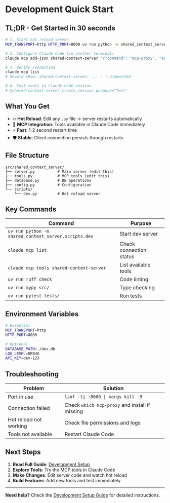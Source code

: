 # Development Quick Start

## TL;DR - Get Started in 30 seconds

```bash
# 1. Start hot reload server
MCP_TRANSPORT=http HTTP_PORT=8000 uv run python -m shared_context_server.scripts.dev

# 2. Configure Claude Code (in another terminal)
claude mcp add-json shared-context-server '{"command": "mcp-proxy", "args": ["--transport=streamablehttp", "http://localhost:8000/mcp/"]}'

# 3. Verify connection
claude mcp list
# Should show: shared-context-server: ... - ✓ Connected

# 4. Test tools in Claude Code session
# @shared-context-server create_session purpose="Test"
```

## What You Get

- 🔥 **Hot Reload**: Edit any `.py` file → server restarts automatically
- 🔗 **MCP Integration**: Tools available in Claude Code immediately
- ⚡ **Fast**: 1-2 second restart time
- 🛡️ **Stable**: Client connection persists through restarts

## File Structure

```
src/shared_context_server/
├── server.py          # Main server (edit this)
├── tools.py           # MCP tools (edit this)
├── database.py        # DB operations
├── config.py          # Configuration
└── scripts/
    └── dev.py         # Hot reload server
```

## Key Commands

| Command | Purpose |
|---------|---------|
| `uv run python -m shared_context_server.scripts.dev` | Start dev server |
| `claude mcp list` | Check connection status |
| `claude mcp tools shared-context-server` | List available tools |
| `uv run ruff check` | Code linting |
| `uv run mypy src/` | Type checking |
| `uv run pytest tests/` | Run tests |

## Environment Variables

```bash
# Essential
MCP_TRANSPORT=http
HTTP_PORT=8000

# Optional
DATABASE_PATH=./dev.db
LOG_LEVEL=DEBUG
API_KEY=dev-123
```

## Troubleshooting

| Problem | Solution |
|---------|----------|
| Port in use | `lsof -ti :8000 \| xargs kill -9` |
| Connection failed | Check `which mcp-proxy` and install if missing |
| Hot reload not working | Check file permissions and logs |
| Tools not available | Restart Claude Code |

## Next Steps

1. **Read Full Guide**: [Development Setup](./development-setup.md)
2. **Explore Tools**: Try the MCP tools in Claude Code
3. **Make Changes**: Edit server code and watch hot reload
4. **Build Features**: Add new tools and test immediately

---

**Need help?** Check the [Development Setup Guide](./development-setup.md) for detailed instructions.

